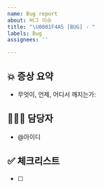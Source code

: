 ```yaml
---
name: Bug report
about: 버그 이슈
title: "\U0001F4A5 [BUG] - "
labels: Bug
assignees: ''

---
```


## 💥 증상 요약
- 무엇이, 언제, 어디서 깨지는가:

## 👩🏻‍💻 담당자
- @아이디

## ✅ 체크리스트
- [ ]
